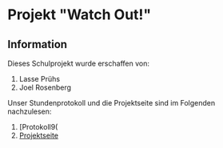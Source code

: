 # Projekt "Watch Out!"
## Information  

Dieses Schulprojekt wurde erschaffen von:  
1. Lasse Prühs
2. Joel Rosenberg  

Unser Stundenprotokoll und die Projektseite sind im Folgenden nachzulesen:
1. [Protokoll9(
2. [Projektseite](https://github.com/juiceinlondon/Projekt-2/blob/main/Projektseite.md)
